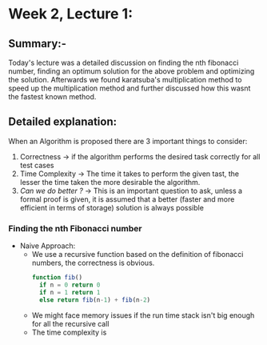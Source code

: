 # Week 2, Lecture 1:
## Summary:-
Today's lecture was a detailed discussion on finding the nth fibonacci number, finding an optimum solution for the above problem and optimizing the solution. Afterwards we found karatsuba's multiplication method to speed up the multiplication method and further discussed how this wasnt the fastest known method.
## Detailed explanation:
When an Algorithm is proposed there are 3 important things to consider:
1. Correctness -> if the algorithm performs the desired task correctly for all test cases
2. Time Complexity -> The time it takes to perform the given tast, the lesser the time taken the more desirable the algorithm.
3. _Can we do better ?_ -> This is an important question to ask, unless a formal proof is given, it is assumed that a better (faster and more efficient in terms of storage) solution is always possible

### Finding the nth Fibonacci number
- Naive Approach:
  - We use a recursive function based on the definition of fibonacci numbers, the correctness is obvious. 
    ``` javascript
    function fib()
      if n = 0 return 0
      if n = 1 return 1
      else return fib(n-1) + fib(n-2)
    ```
  - We might face memory issues if the run time stack isn't big enough for all the recursive call
  - The time complexity is 
